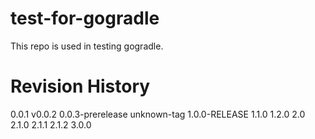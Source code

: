 # test-for-gogradle

This repo is used in testing gogradle.

# Revision History
0.0.1
v0.0.2
0.0.3-prerelease
unknown-tag
1.0.0-RELEASE
1.1.0
1.2.0
2.0
2.1.0
2.1.1
2.1.2
3.0.0
